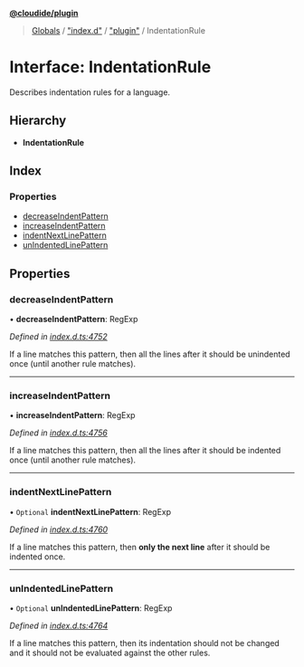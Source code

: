 **[@cloudide/plugin](../README.md)**

> [Globals](../README.md) / ["index.d"](../modules/_index_d_.md) / ["plugin"](../modules/_index_d_._plugin_.md) / IndentationRule

# Interface: IndentationRule

Describes indentation rules for a language.

## Hierarchy

* **IndentationRule**

## Index

### Properties

* [decreaseIndentPattern](_index_d_._plugin_.indentationrule.md#decreaseindentpattern)
* [increaseIndentPattern](_index_d_._plugin_.indentationrule.md#increaseindentpattern)
* [indentNextLinePattern](_index_d_._plugin_.indentationrule.md#indentnextlinepattern)
* [unIndentedLinePattern](_index_d_._plugin_.indentationrule.md#unindentedlinepattern)

## Properties

### decreaseIndentPattern

•  **decreaseIndentPattern**: RegExp

*Defined in [index.d.ts:4752](https://github.com/shuyaqian/cloudide-plugin-api/blob/9d985be/index.d.ts#L4752)*

If a line matches this pattern, then all the lines after it should be unindented once (until another rule matches).

___

### increaseIndentPattern

•  **increaseIndentPattern**: RegExp

*Defined in [index.d.ts:4756](https://github.com/shuyaqian/cloudide-plugin-api/blob/9d985be/index.d.ts#L4756)*

If a line matches this pattern, then all the lines after it should be indented once (until another rule matches).

___

### indentNextLinePattern

• `Optional` **indentNextLinePattern**: RegExp

*Defined in [index.d.ts:4760](https://github.com/shuyaqian/cloudide-plugin-api/blob/9d985be/index.d.ts#L4760)*

If a line matches this pattern, then **only the next line** after it should be indented once.

___

### unIndentedLinePattern

• `Optional` **unIndentedLinePattern**: RegExp

*Defined in [index.d.ts:4764](https://github.com/shuyaqian/cloudide-plugin-api/blob/9d985be/index.d.ts#L4764)*

If a line matches this pattern, then its indentation should not be changed and it should not be evaluated against the other rules.

